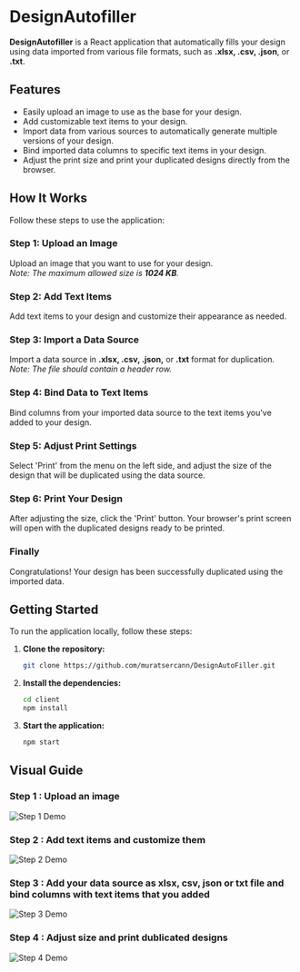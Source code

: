 # DesignAutofiller

**DesignAutofiller** is a React application that automatically fills your design using data imported from various file formats, such as **.xlsx, .csv, .json**, or **.txt**.

## Features

- Easily upload an image to use as the base for your design.
- Add customizable text items to your design.
- Import data from various sources to automatically generate multiple versions of your design.
- Bind imported data columns to specific text items in your design.
- Adjust the print size and print your duplicated designs directly from the browser.

## How It Works

Follow these steps to use the application:

### Step 1: Upload an Image
Upload an image that you want to use for your design.  
*Note: The maximum allowed size is **1024 KB**.*

### Step 2: Add Text Items
Add text items to your design and customize their appearance as needed.

### Step 3: Import a Data Source
Import a data source in **.xlsx, .csv, .json,** or **.txt** format for duplication.  
*Note: The file should contain a header row.*

### Step 4: Bind Data to Text Items
Bind columns from your imported data source to the text items you've added to your design.

### Step 5: Adjust Print Settings
Select 'Print' from the menu on the left side, and adjust the size of the design that will be duplicated using the data source.

### Step 6: Print Your Design
After adjusting the size, click the 'Print' button. Your browser's print screen will open with the duplicated designs ready to be printed.

### Finally
Congratulations! Your design has been successfully duplicated using the imported data.

## Getting Started

To run the application locally, follow these steps:

1. **Clone the repository:**
   ```bash
   git clone https://github.com/muratsercann/DesignAutoFiller.git
2. **Install the dependencies:**
   ```bash
   cd client
   npm install
3. **Start the application:**
   ```bash
   npm start

## Visual Guide

### Step 1 : Upload an image
![Step 1 Demo](./client/src/components/images/step1.gif)

### Step 2 : Add text items and customize them
![Step 2 Demo](./client/src/components/images/step2.gif)

### Step 3 : Add your data source as xlsx, csv, json or txt file and bind columns with text items that you added
![Step 3 Demo](./client/src/components/images/step3.gif)

### Step 4 : Adjust size and print dublicated designs
![Step 4 Demo](./client/src/components/images/step4.gif)

